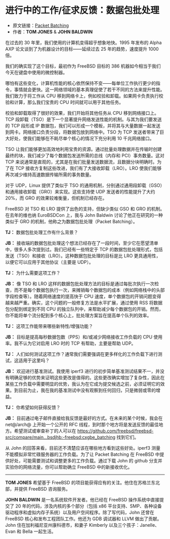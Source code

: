 # 进行中的工作/征求反馈：数据包批处理

- 原文链接：[Packet Batching](https://freebsdfoundation.org/wp-content/uploads/2023/02/Jones_WIP.pdf)
- 作者：**TOM JONES** & **JOHN BALDWIN**

在过去的 30 年里，我们使用的计算机变得超乎想象地快。1995 年发布的 Alpha AXP 论文谈到了为机器设计的目标——延续过去 25 年的趋势，速度提升 1000 倍。

我们的确实现了这个目标，最初作为 FreeBSD 目标的 386 机器如今相当于我们今天在键盘中使用的微控制器。

哪怕有这些变化，计算机性能的核心依然保持不变——每单位工作执行更少的指令，事情就会更快。这一网络领域的基本真理促使了若干不同的方法来提升性能。我们致力于将工作从 CPU 移到网络卡上，例如校验和卸载。如果网卡负责执行校验和计算，那么我们宝贵的 CPU 时间就可以用于其他任务。

校验和卸载取得了很好的效果，我们开始将其他任务从 CPU 移到网络接口上。TCP 段卸载（TSO）是下一个显著提升网络发送性能的机制。与其为我们要发送的 TCP 段形成 IP 数据包，我们可以形成一个模板，并将其与大量数据一起发送到网卡。网络接口负责分段，将数据包放到网络中。TSO 为 TCP 发送者带来了巨大好处，使我们能够在不耗尽单个核心的情况下充分利用 10 千兆网络接口。

TSO 让我们能够更加高效地利用宝贵的资源。通过批量处理数据并在传输时创建最终的块，我们减少了每个数据包发送所需的总线（内存和 PCI）事务数量。这对 TCP 来说通常是直观的，尤其是在我们批量发送数据流，且数据分块明确时。为了在 TCP 接收方复制这些改进，我们有了大接收卸载（LRO）。LRO 使我们能够再次减少维持高速数据传输所需的事务数量。

对于 UDP，Linux 提供了类似于 TSO 的通用机制，分别通过通用段卸载（GSO）和通用接收卸载（GRO）来实现。这些支持使 UDP 发送者的性能提升了大约 20%，而 GRO 的效果较难衡量，但机制已经存在。

FreeBSD 对 TSO 和 LRO 提供了出色的支持，但缺少类似 GSO 和 GRO 的机制。在去年的维也纳 EuroBSDCon 上，我与 John Baldwin 讨论了他正在研究的一种类似于 GRO 的机制，他称之为数据包批处理（Packet Batching）。

**TJ：** 数据包批处理工作有什么背景？  

**JB：** 接收端的数据包批处理这个想法已经存在了一段时间，至少它在愿望清单中，很多人多次提到过。我们已经有一些特定于 TCP 的数据包批处理形式，包括发送（TSO）和接收（LRO）。这种数据包批处理的目标是比 LRO 更具通用性，以便它可以应用于其他协议（主要是 UDP）。  

**TJ：** 为什么需要这项工作？ 

**JB：** 像 TSO 和 LRO 这样的数据包批处理方法的目标是通过每批次执行一次检查，而不是每个数据包执行一次，来摊销每个数据包的成本（例如网络栈中的头部字段检查等）。随着网络速度的提高快于 CPU 速度，单个数据包的开销问题变得越来越严重。确实，这个问题的一般修复方法是水平扩展，通过使用 RSS 将数据包分配到绑定到不同 CPU 的独立队列中，来帮助减少每个数据包的开销。然而，你不能将单个流分配到多个核心上，批处理方案旨在提高单个队列的效率。  

**TJ：** 这项工作能带来哪些新特性/增强功能？  

**JB：** 目标是提高每秒数据包数（PPS）和/或减少网络接收工作负载的 CPU 使用率。我不认为它对启用 LRO 时的 TCP 有帮助，主要是帮助 UDP。  

**TJ：** 人们如何测试这项工作？通常我们需要强调在更多样化的工作负载下进行测试，这适用于这里吗？  

**JB：** 欢迎进行基准测试。我使用 iperf3 进行的初步简单基准测试结果不一，并没有明确足够的优势来证明这些更改是值得的。这些更改确实增加了复杂性，因此在某些工作负载中需要明显的优势，我认为在它成为提交候选之前，必须证明它的效果。到目前为止，我在我的基准测试中没有观察到任何回归，只是微弱或零的增益。  

**TJ：** 你希望如何获得反馈？  

**JB：** 目前通过电子邮件直接给我反馈是最好的方式。在未来的某个时候，我会在 net@/arch@ 上开始一个公开的 RFC 线程，到时那个地方将是发送反馈的最佳地方。希望测试或审查补丁的人可以在 <https://github.com/freebsd/freebsd-src/compare/main...bsdjhb:-freebsd:cxgbe_batching> 找到它们。  

从 John 的回答来看，目前还不清楚应该在哪些地方看到这些好处。iperf3 测量不能模拟非常忙碌服务器的工作负载。为了让 Packet Batching 在 FreeBSD 中提供好处，可能需要测试和调整更多的工作负载。通过下载 John 的 github 分支并实验你的网络流量，你可以帮助确立 FreeBSD 中的新接收优化。  

---

**TOM JONES** 希望基于 FreeBSD 的项目能获得应有的关注。他住在苏格兰东北部，并提供 FreeBSD 咨询服务。  

**JOHN BALDWIN** 是一名系统软件开发者。他已经在 FreeBSD 操作系统中直接提交了 20 年的代码，涉及内核的多个部分（包括 x86 平台支持、SMP、各种设备驱动程序和虚拟内存子系统）以及用户空间程序。除了写代码，John 还曾在 FreeBSD 核心和发布工程团队工作。他还为 GDB 调试器和 LLVM 做出了贡献。John 住在加利福尼亚州康科德市，和妻子 Kimberly 以及三个孩子：Janelle、Evan 和 Bella 一起生活。
